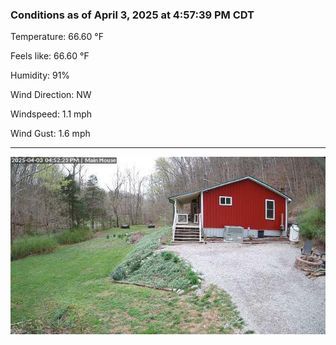 ### Conditions as of April 3, 2025 at 4:57:39 PM CDT 

Temperature: 66.60 &deg;F

Feels like: 66.60 &deg;F

Humidity: 91%

Wind Direction: NW

Windspeed: 1.1 mph

Wind Gust: 1.6 mph

---

<img src="./images/latest.jpeg"/>

